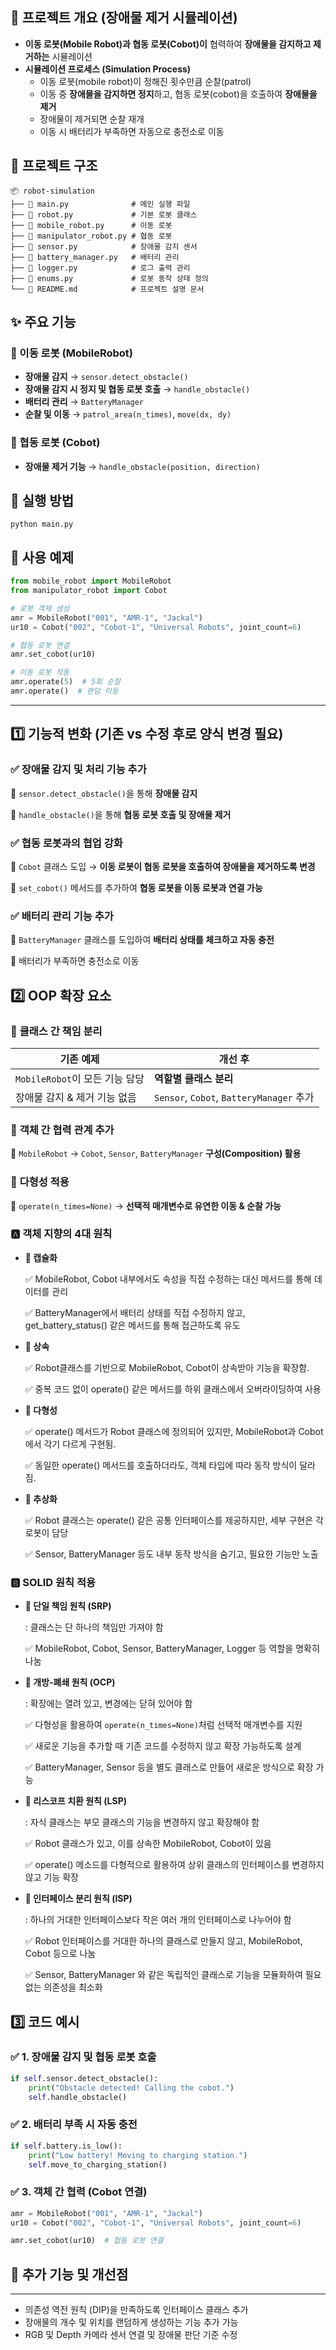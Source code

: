 ## 📌 프로젝트 개요 (**장애물 제거 시뮬레이션**)

- **이동 로봇(Mobile Robot)과 협동 로봇(Cobot)이** 협력하여 **장애물을 감지하고 제거하는** 시뮬레이션
- **시뮬레이션 프로세스 (Simulation Process)**
    - 이동 로봇(mobile robot)이 정해진 횟수만큼 순찰(patrol)
    - 이동 중 **장애물을 감지하면 정지**하고, 협동 로봇(cobot)을 호출하여 **장애물을 제거**
    - 장애물이 제거되면 순찰 재개
    - 이동 시 배터리가 부족하면 자동으로 충전소로 이동

## 📂 프로젝트 구조

```
📦 robot-simulation
├── 📄 main.py              # 메인 실행 파일
├── 📄 robot.py             # 기본 로봇 클래스
├── 📄 mobile_robot.py      # 이동 로봇
├── 📄 manipulator_robot.py # 협동 로봇
├── 📄 sensor.py            # 장애물 감지 센서
├── 📄 battery_manager.py   # 배터리 관리
├── 📄 logger.py            # 로그 출력 관리
├── 📄 enums.py             # 로봇 동작 상태 정의
└── 📄 README.md            # 프로젝트 설명 문서

```

## ✨ 주요 기능


### 🚗 이동 로봇 (MobileRobot)

- **장애물 감지** → `sensor.detect_obstacle()`
- **장애물 감지 시 정지 및 협동 로봇 호출** → `handle_obstacle()`
- **배터리 관리** → `BatteryManager`
- **순찰 및 이동** → `patrol_area(n_times)`, `move(dx, dy)`

### 🤖 협동 로봇 (Cobot)

- **장애물 제거 기능** → `handle_obstacle(position, direction)`

## 🚀 실행 방법

```
python main.py

```

## 📝 사용 예제


```python
from mobile_robot import MobileRobot
from manipulator_robot import Cobot

# 로봇 객체 생성
amr = MobileRobot("001", "AMR-1", "Jackal")
ur10 = Cobot("002", "Cobot-1", "Universal Robots", joint_count=6)

# 협동 로봇 연결
amr.set_cobot(ur10)

# 이동 로봇 작동
amr.operate(5)  # 5회 순찰
amr.operate()  # 랜덤 이동

```

---


## **1️⃣ 기능적 변화 (기존 vs 수정 후로 양식 변경 필요)**


### ✅ **장애물 감지 및 처리 기능 추가**

🔹 `sensor.detect_obstacle()`을 통해 **장애물 감지**

🔹 `handle_obstacle()`을 통해 **협동 로봇 호출 및 장애물 제거**

### ✅ **협동 로봇과의 협업 강화**

🔹 `Cobot` 클래스 도입 → **이동 로봇이 협동 로봇을 호출하여 장애물을 제거하도록 변경**

🔹 `set_cobot()` 메서드를 추가하여 **협동 로봇을 이동 로봇과 연결 가능**

### ✅ **배터리 관리 기능 추가**

🔹 `BatteryManager` 클래스를 도입하여 **배터리 상태를 체크하고 자동 충전**

🔹 배터리가 부족하면 충전소로 이동

## **2️⃣ OOP 확장 요소**

### 🔹 **클래스 간 책임 분리**

| 기존 예제 | 개선 후 |
| --- | --- |
| `MobileRobot`이 모든 기능 담당 | **역할별 클래스 분리** |
| 장애물 감지 & 제거 기능 없음 | `Sensor`, `Cobot`, `BatteryManager` 추가 |

### 🔹 **객체 간 협력 관계 추가**

🔹 `MobileRobot` → `Cobot`, `Sensor`, `BatteryManager` **구성(Composition) 활용**

### 🔹 **다형성 적용**

🔹 `operate(n_times=None)` → **선택적 매개변수로 유연한 이동 & 순찰 가능**


### 🅰️ 객체 지향의 4대 원칙

- **🔹 캡슐화**
    
    ✅ MobileRobot, Cobot 내부에서도 속성을 직접 수정하는 대신 메서드를 통해 데이터를 관리
    
    ✅ BatteryManager에서 배터리 상태를 직접 수정하지 않고, get_battery_status() 같은 메서드를 통해 접근하도록 유도
    
- **🔹 상속**
    
    ✅ Robot클래스를 기반으로 MobileRobot, Cobot이 상속받아 기능을 확장함.
    
    ✅ 중복 코드 없이 operate() 같은 메서드를 하위 클래스에서 오버라이딩하여 사용
    
- **🔹 다형성**
    
    ✅ operate() 메서드가 Robot 클래스에 정의되어 있지만, MobileRobot과 Cobot에서 각기 다르게 구현됨.
    
    ✅ 동일한 operate() 메서드를 호출하더라도, 객체 타입에 따라 동작 방식이 달라짐.
    
- **🔹 추상화**
    
    ✅ Robot 클래스는 operate() 같은 공통 인터페이스를 제공하지만, 세부 구현은 각 로봇이 담당
    
    ✅ Sensor, BatteryManager 등도 내부 동작 방식을 숨기고, 필요한 기능만 노출
    


### 🅱️ SOLID 원칙 적용

- **🔹 단일 책임 원칙 (SRP)**
    
    : 클래스는 단 하나의 책임만 가져야 함
    
    ✅ MobileRobot, Cobot, Sensor, BatteryManager, Logger 등 역할을 명확히 나눔
    
- **🔹 개방-폐쇄 원칙 (OCP)**
    
    : 확장에는 열려 있고, 변경에는 닫혀 있어야 함
    
    ✅ 다형성을 활용하여 `operate(n_times=None)`처럼 선택적 매개변수를 지원
    
    ✅ 새로운 기능을 추가할 때 기존 코드를 수정하지 않고 확장 가능하도록 설계
    
    ✅ BatteryManager, Sensor 등을 별도 클래스로 만들어 새로운 방식으로 확장 가능
    
- **🔹 리스코프 치환 원칙 (LSP)**
    
    : 자식 클래스는 부모 클래스의 기능을 변경하지 않고 확장해야 함
    
    ✅ Robot 클래스가 있고, 이를 상속한 MobileRobot, Cobot이 있음
    
    ✅ operate() 메소드를 다형적으로 활용하여 상위 클래스의 인터페이스를 변경하지 않고 기능 확장
    
- **🔹 인터페이스 분리 원칙 (ISP)**
    
    : 하나의 거대한 인터페이스보다 작은 여러 개의 인터페이스로 나누어야 함
    
    ✅ Robot 인터페이스를 거대한 하나의 클래스로 만들지 않고, MobileRobot, Cobot 등으로 나눔
    
    ✅ Sensor, BatteryManager 와 같은 독립적인 클래스로 기능을 모듈화하여 필요 없는 의존성을 최소화
    

## **3️⃣ 코드 예시**


### ✅ **1. 장애물 감지 및 협동 로봇 호출**

```python
if self.sensor.detect_obstacle():
    print("Obstacle detected! Calling the cobot.")  
    self.handle_obstacle()

```

### ✅ **2. 배터리 부족 시 자동 충전**

```python
if self.battery.is_low():
    print("Low battery! Moving to charging station.")  
    self.move_to_charging_station()

```

### ✅ **3. 객체 간 협력 (Cobot 연결)**

```python
amr = MobileRobot("001", "AMR-1", "Jackal")
ur10 = Cobot("002", "Cobot-1", "Universal Robots", joint_count=6)

amr.set_cobot(ur10)  # 협동 로봇 연결

```

## 📌 추가 기능 및 개선점

---

- 의존성 역전 원칙 (DIP)을 만족하도록 인터페이스 클래스 추가
- 장애물의 개수 및 위치를 랜덤하게 생성하는 기능 추가 가능
- RGB 및 Depth 카메라 센서 연결 및 장애물 판단 기준 수정
